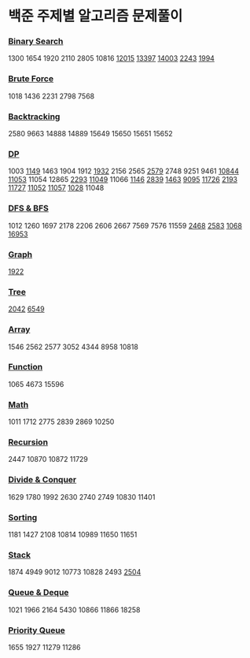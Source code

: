 # 백준 주제별 알고리즘 문제풀이

### [Binary Search](./Binary%20Search)
1300 1654 1920 2110 2805 10816 [12015](https://velog.io/@jwkim/bs-12015) [13397](https://velog.io/@jwkim/binary-search-13397) [14003](https://velog.io/@jwkim/bs-14003) [2243](https://velog.io/@jwkim/bs-2243) [1994](https://velog.io/@jwkim/bs-1994)

### [Brute Force](./Brute%20Force)
1018 1436 2231 2798 7568

### [Backtracking](./Backtracking)
2580 9663 14888 14889 15649 15650 15651 15652

### [DP](./DP)
1003 [1149](https://velog.io/@jwkim/dp-1149) 1463 1904 1912 [1932](https://velog.io/@jwkim/dp-1932) 2156 2565 [2579](https://velog.io/@jwkim/dp-2579) 2748 9251 9461 [10844](https://velog.io/@jwkim/dp-10844) [11053](https://velog.io/@jwkim/dp-11053) 11054 12865 [2293](https://velog.io/@jwkim/2293DP-%EB%8F%99%EC%A0%84-1-JAVA) [11049](https://velog.io/@jwkim/11049DP-%ED%96%89%EB%A0%AC-%EA%B3%B1%EC%85%88-%EC%88%9C%EC%84%9C-JAVA) 11066 [1146](https://velog.io/@jwkim/dp-1146) [2839](https://velog.io/@jwkim/dp-2839) [1463](https://velog.io/@jwkim/dp-1463) [9095](https://velog.io/@jwkim/dp-9095) [11726](https://velog.io/@jwkim/dp-11726) [2193](https://velog.io/@jwkim/dp-2193) [11727](https://velog.io/@jwkim/dp-11727) [11052](https://velog.io/@jwkim/dp-11052) [11057](https://velog.io/@jwkim/dp-11057) [1028](https://velog.io/@jwkim/dp-1028) 11048

### [DFS & BFS](./DFS%20%26%20BFS)
1012 1260 1697 2178 2206 2606 2667 7569 7576 11559 [2468](https://velog.io/@jwkim/dfs-2468) [2583](https://velog.io/@jwkim/dfs-2583) [1068](https://velog.io/@jwkim/bfs-1068) [16953](https://velog.io/@jwkim/bfs-16953)

### [Graph](./Graph)
[1922](https://velog.io/@jwkim/graph-1922)

### [Tree](./Tree)
[2042](https://velog.io/@jwkim/tree-2042) [6549](https://velog.io/@jwkim/tree-6549)

### [Array](./Array)
1546 2562 2577 3052 4344 8958 10818

### [Function](./Function)
1065 4673 15596

### [Math](./Math)
1011 1712 2775 2839 2869 10250

### [Recursion](./Recursion)
2447 10870 10872 11729

### [Divide & Conquer](./Divide%20%26%20Conquer)
1629 1780 1992 2630 2740 2749 10830 11401

### [Sorting](./Sorting)
1181 1427 2108 10814 10989 11650 11651

### [Stack](./Stack)
1874 4949 9012 10773 10828 2493 [2504](https://velog.io/@jwkim/stack-2504)

### [Queue & Deque](./Queue%20%26%20Deque)
1021 1966 2164 5430 10866 11866 18258

### [Priority Queue](./Priority%20Queue)
1655 1927 11279 11286
